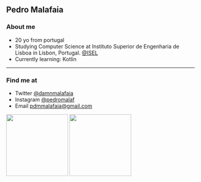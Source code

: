 ## Pedro Malafaia

### About me 
- 20 yo from portugal
- Studying Computer Science at Instituto Superior de Engenharia de Lisboa in Lisbon, Portugal. [@ISEL](https://www.isel.pt/en/)
- Currently learning: Kotlin 

<hr>

### Find me at 
- Twitter [@damnmalafaia](https://twitter.com/damnmalafaia)
- Instagram [@pedromalaf](https://www.instagram.com/pedromalaf/)
- Email pdmmalafaia@gmail.com

<div>
  <img height="165em" src="https://github-readme-stats.vercel.app/api?username=pedroMalaf&show_icons=true&theme=radical&include_all_commits=true&count_private=true" />
  <img height="165em" src="https://github-readme-stats.vercel.app/api/top-langs/?username=pedroMalaf&layout=compact&langs_count=16&theme=radical" />
</div>

<!--
**pedroMalaf/pedroMalaf** is a ✨ _special_ ✨ repository because its `README.md` (this file) appears on your GitHub profile.

Here are some ideas to get you started:

- 🔭 I’m currently working on ...
- 🌱 I’m currently learning ...
- 👯 I’m looking to collaborate on ...
- 🤔 I’m looking for help with ...
- 💬 Ask me about ...
- 📫 How to reach me: ...
- 😄 Pronouns: ...
- ⚡ Fun fact: ...
-->
